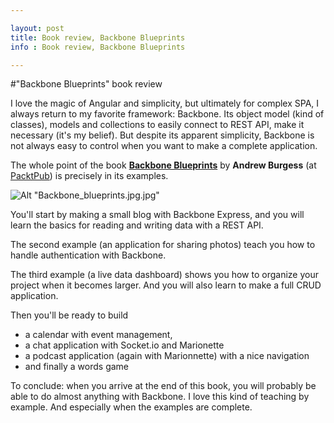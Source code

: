 ```yaml
---

layout: post
title: Book review, Backbone Blueprints
info : Book review, Backbone Blueprints

---
```


#"Backbone Blueprints" book review 

I love the magic of Angular and simplicity, but ultimately for complex SPA, I always return to my favorite framework: Backbone. Its object model (kind of classes), models and collections to easily connect to REST API, make it necessary (it's my belief). But despite its apparent simplicity, Backbone is not always easy to control when you want to make a complete application.

The whole point of the book **[Backbone Blueprints](http://goo.gl/8Ek6Tl)** by **Andrew Burgess** (at [PacktPub](http://www.packtpub.com/)) is precisely in its examples.

![Alt "Backbone_blueprints.jpg.jpg"](https://github.com/k33g/k33g.github.com/raw/master/images/Backbone_blueprints.jpg)

You'll start by making a small blog with Backbone Express, and you will learn the basics for reading and writing data with a REST API.

The second example (an application for sharing photos) teach you how to handle authentication with Backbone.

The third example (a live data dashboard) shows you how to organize your project when it becomes larger. And you will also learn to make a full CRUD application.

Then you'll be ready to build 

- a calendar with event management, 
- a chat application with Socket.io and Marionette
- a podcast application (again with Marionnette) with a nice navigation
- and finally a words game

To conclude: when you arrive at the end of this book, you will probably be able to do almost anything with Backbone. I love this kind of teaching by example. And especially when the examples are complete.

